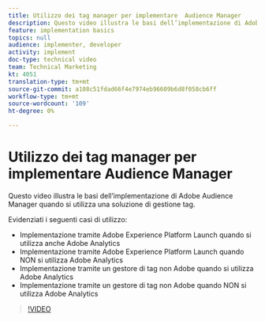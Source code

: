 ```yaml
---
title: Utilizzo dei tag manager per implementare  Audience Manager
description: Questo video illustra le basi dell’implementazione di Adobe Audience Manager quando si utilizza una soluzione di gestione tag.
feature: implementation basics
topics: null
audience: implementer, developer
activity: implement
doc-type: technical video
team: Technical Marketing
kt: 4051
translation-type: tm+mt
source-git-commit: a108c51fdad66f4e7974eb96609b6d8f058cb6ff
workflow-type: tm+mt
source-wordcount: '109'
ht-degree: 0%

---
```



# Utilizzo dei tag manager per implementare  Audience Manager

Questo video illustra le basi dell’implementazione di Adobe Audience Manager quando si utilizza una soluzione di gestione tag.

Evidenziati i seguenti casi di utilizzo:

* Implementazione tramite  Adobe Experience Platform Launch quando si utilizza anche  Adobe Analytics
* Implementazione tramite  Adobe Experience Platform Launch quando NON si utilizza  Adobe Analytics
* Implementazione tramite un gestore di tag non  Adobe quando si utilizza  Adobe Analytics
* Implementazione tramite un gestore di tag non  Adobe quando NON si utilizza  Adobe Analytics

>[!VIDEO](https://video.tv.adobe.com/v/29964/?quality=12)
